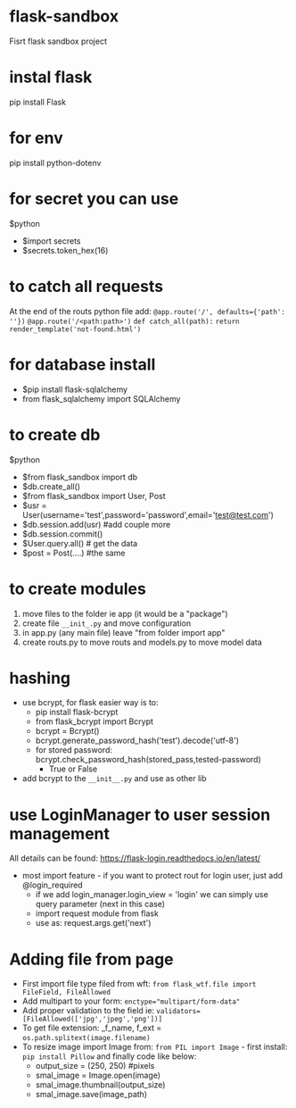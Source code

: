 # flask-sandbox
Fisrt flask sandbox project
# instal flask
pip install Flask
# for env
pip install python-dotenv
# for secret you can use
$python
- $import secrets
- $secrets.token_hex(16)
# to catch all requests
At the end of the routs python file add:
``@app.route('/', defaults={'path': ''})``
``@app.route('/<path:path>')``
``def catch_all(path):``
    ``return render_template('not-found.html')``
# for database install
- $pip install flask-sqlalchemy
- from flask_sqlalchemy import SQLAlchemy
# to create db
$python
- $from flask_sandbox import db
- $db.create_all()
- $from flask_sandbox import User, Post
- $usr = User(username='test',password='password',email='test@test.com')
- $db.session.add(usr) #add couple more 
- $db.session.commit()
- $User.query.all() # get the data
- $post = Post(....) #the same
# to create modules 
1. move files to the folder ie app (it would be a "package")
2. create file ```__init_.py``` and move configuration
3. in app.py (any main file) leave "from folder import app"
4. create routs.py to move routs and models.py to move model data
# hashing
* use bcrypt, for flask easier way is to: 
    * pip install flask-bcrypt
    * from flask_bcrypt import Bcrypt
    * bcrypt = Bcrypt()
    * bcrypt.generate_password_hash('test').decode('utf-8')
    * for stored password: bcrypt.check_password_hash(stored_pass,tested-password)
        * True or False
* add bcrypt to the ```__init__.py``` and use as other lib
# use LoginManager to user session management
All details can be found: https://flask-login.readthedocs.io/en/latest/
* most import feature - if you want to protect rout for login user, just add @login_required
    * if we add login_manager.login_view = 'login' we can simply use query parameter (next in this case)
    * import request module from flask
    * use as: request.args.get('next')
# Adding file from page
* First import file type filed from wft: ``from flask_wtf.file import FileField, FileAllowed``
* Add multipart to your form: ``enctype="multipart/form-data"``
* Add proper validation to the field ie: ``validators=[FileAllowed(['jpg','jpeg','png'])]``
* To get file extension: _f_name, f_ext = ``os.path.splitext(image.filename)``
* To resize image import Image from: ``from PIL import Image`` - first install: ``pip install Pillow`` and finally code like below:
    * output_size = (250, 250) #pixels
    * smal_image = Image.open(image)
    * smal_image.thumbnail(output_size)
    * smal_image.save(image_path) 